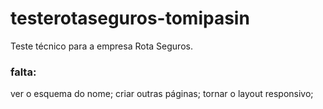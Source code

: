 # testerotaseguros-tomipasin
Teste técnico para a empresa Rota Seguros.

### falta:

ver o esquema do nome;
criar outras páginas;
tornar o layout responsivo;

